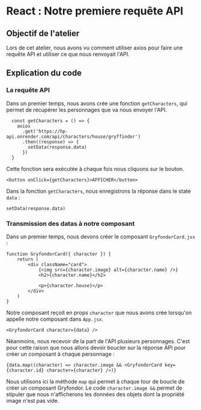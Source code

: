 # React : Notre premiere requête API

## Objectif de l'atelier
Lors de cet atelier, nous avons vu comment utiliser axios pour faire une requête API et utiliser ce que nous renvoyait l'API.

## Explication du code
### La requête API
Dans un premier temps, nous avons crée une fonction `getCharacters`, qui permet de récupérer les personnages que va nous envoyer l'API.

```
  const getCharacters = () => {
    axios
      .get('https://hp-api.onrender.com/api/characters/house/gryffindor')
      .then((response) => {
        setData(response.data)
      })
  }
```

Cette fonction sera exécutée à chaque fois nous cliquons sur le bouton.

```
<button onClick={getCharacters}>AFFICHER</button>
```

Dans la fonction `getCharacters`, nous enregistrons la réponse dans le state `data` :

```
setData(response.data)
```

### Transmission des datas à notre composant

Dans un premier temps, nous devons créer le composant `GryfondorCard.jsx` :

```
function GryfondorCard({ character }) {
    return (
        <div className="card">
            {<img src={character.image} alt={character.name} />}
            <h2>{character.name}</h2>

            <p>{character.house}</p>
        </div>
    )
}
```

Notre composant reçoit en props `character` que nous avons crée lorsqu'on appelle notre composant dans `App.jsx`.

```
<GryfondorCard character={data} />
```

Néanmoins, nous recevoir de la part de l'API plusieurs personnages. C'est pour cette raison que nous allons devoir boucler sur la réponse API pour créer un composant à chaque personnage :

```
{data.map((character) => character.image && <GryfondorCard key={character.id} character={character} />)}
```

Nous utilisons ici la méthode `map` qui permet à chaque tour de boucle de créer un composant Gryfondor.
Le code `character.image &&` permet de stipuler que nous n'afficherons les données des objets dont la propriété image n'est pas vide.
